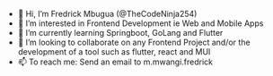 - 👋 Hi, I’m Fredrick Mbugua (@TheCodeNinja254)
- 👀 I’m interested in Frontend Development ie Web and Mobile Apps
- 🌱 I’m currently learning Springboot, GoLang and Flutter
- 💞️ I’m looking to collaborate on any Frontend Project and/or the development of a tool such as flutter, react and MUI
- 📫 To reach me: Send an email to m.mwangi.fredrick

<!---
TheCodeNinja254/TheCodeNinja254 is a ✨ special ✨ repository because its `README.md` (this file) appears on your GitHub profile.
You can click the Preview link to take a look at your changes.
--->
